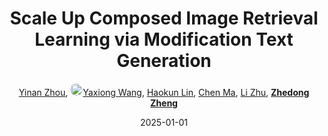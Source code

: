 ---
title: "Scale Up Composed Image Retrieval Learning via Modification Text Generation"
collection: publications
permalink: /publication/Scale-Up2025
date: 2025-01-01
doi: 
keywords: image retrieval learning, retrieval learning modification, retrieval learning, object re-identification, image retrieval, 
venue: 'IEEE Transactions on Multimedia'
paperurl: 'https://zdzheng.xyz/files/TMM25-Scale.pdf'
author: '<a href="https://zdzheng.xyz/authors/Yinan-Zhou" class="author">Yinan Zhou</a>, <a href="https://zdzheng.xyz/authors/Yaxiong-Wang" class="author"> <img src= "https://zdzheng.xyz/coauthors/yaxiong-wang.jpeg" alt="yaxiong-wang" style="border-radius: 50%; height:20px; width:20px">Yaxiong Wang</a>, <a href="https://zdzheng.xyz/authors/Haokun-Lin" class="author">Haokun Lin</a>, <a href="https://zdzheng.xyz/authors/Chen-Ma" class="author">Chen Ma</a>, <a href="https://zdzheng.xyz/authors/Li-Zhu" class="author">Li Zhu</a>, <strong><a href="https://zdzheng.xyz/authors/Zhedong-Zheng" class="author">Zhedong Zheng</a></strong>'
sqlauthor: '{"@type": "Person","name": "Yinan Zhou"}, {"@type": "Person","name": "Yaxiong Wang"}, {"@type": "Person","name": "Haokun Lin"}, {"@type": "Person","name": "Chen Ma"}, {"@type": "Person","name": "Li Zhu"}, {"@type": "Person","name": "Zhedong Zheng"}'
citation: ' Yinan Zhou,  Yaxiong Wang,  Haokun Lin,  Chen Ma,  Li Zhu,  Zhedong Zheng, &quot;Scale Up Composed Image Retrieval Learning via Modification Text Generation.&quot; IEEE Transactions on Multimedia, 2025.'
pub_year: '2025'
bib: >
    @article{zhou2025,<br>author = "Zhou, Yinan and Wang, Yaxiong and Lin, Haokun and Ma, Chen and Zhu, Li and Zheng, Zhedong",<br>title = "Scale Up Composed Image Retrieval Learning via Modification Text Generation",<br>journal = "IEEE Transactions on Multimedia",<br>url = "https://zdzheng.xyz/files/TMM25-Scale.pdf",<br>year = "2025"
    }

---